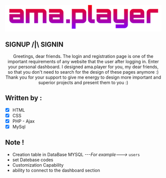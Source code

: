 <img src="https://github.com/ama-player0000/signin-signup/blob/main/pictures/ama.png?raw=true" align="center">

## SIGNUP /|\ SIGNIN
<p align="center">Greetings, dear friends. The login and registration page is one of the important requirements of any website that the user after logging in. Enter your personal dashboard. I designed ama.player for you, my dear friends, so that you don't need to search for the design of these pages anymore :)<br>Thank you for your support to give me energy to design more important and superior projects and present them to you :)</p>

## Written by : 
- [x] HTML
- [x] CSS
- [x] PHP - Ajax
- [x] MySql

## Note ! 
- Creation table in DataBase MYSQL *---For example--->* ` users `
- set Datebase codes
- Customization Capability
- ability to connect to the dashboard section
